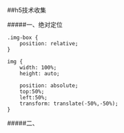 ##h5技术收集

#####一、绝对定位
```
.img-box {
    position: relative;
}

img {
    width: 100%;
    height: auto;

    position: absolute;
    top:50%; 
    left:50%;
    transform: translate(-50%,-50%);
}
```


#####二、
